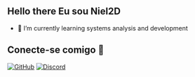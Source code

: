 ## Hello there Eu sou Niel2D

- 🌱 I’m currently learning systems analysis and development

## Conecte-se comigo 🔗

[![GitHub](https://img.shields.io/badge/GitHub-6F85AF?style=for-the-badge&logo=github&logoColor=fff)](https://github.com/Niel2D)
[![Discord](https://img.shields.io/badge/Discord-6F85AF?style=for-the-badge&logo=discord&logoColor=fff)](https://discord.com/channels/865873143701045248) 

